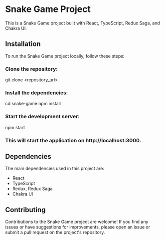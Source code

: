 # Snake Game Project
This is a Snake Game project built with React, TypeScript, Redux Saga, and Chakra UI.

## Installation
To run the Snake Game project locally, follow these steps:

### Clone the repository:

git clone <repository_url>

### Install the dependencies:

cd snake-game
npm install

### Start the development server:

npm start

### This will start the application on http://localhost:3000.

## Dependencies
The main dependencies used in this project are:

- React
- TypeScript
- Redux, Redux Saga
- Chakra UI

## Contributing
Contributions to the Snake Game project are welcome! If you find any issues or have suggestions for improvements, please open an issue or submit a pull request on the project's repository.
